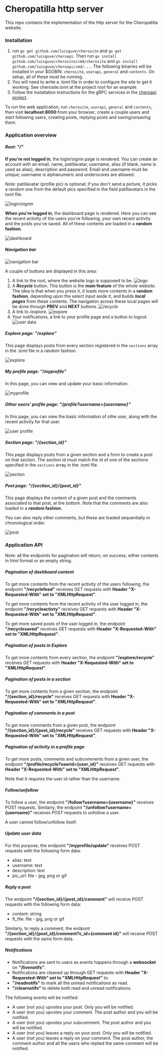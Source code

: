 # Cheropatilla http server

This repo contains the implementation of the http server for the Cheropatilla website.

### Installation

1. run `go get github.com/luisguve/cherosite` and `go get github.com/luisguve/cheroapi`. Then run `go install github.com/luisguve/cherosite/cmd/cherosite` and `go install github.com/luisguve/cheroapi/cmd/...`. The following binaries will be installed in your $GOBIN: `cherosite`, `userapi`, `general` and `contents`. On setup, all of these must be running.
1. You will need to write a .toml file in order to configure the site to get it working. See cherosite.toml at the project root for an example.
1. Follow the installation instructions for the gRPC services in the [cheroapi project](https://github.com/luisguve/cheroapi#Installation).

To run the web application, run `cherosite`, `userapi`, `general` and `contents`, then visit **localhost:8000** from your browser, create a couple users and start following users, creating posts, replying posts and saving/unsaving them.

### Application overview

##### Root: "/"

**If you're not logged in**, the login/signin page is rendered. You can create an account with an email, name, patillavatar, username, alias (if blank, name is used as alias), description and password. Email and username must be unique; username is alphanumeric and underscores are allowed.

*Note:* patillavatar (profile pic) is optional; if you don't send a picture, it picks a random one from the default pics specified in the field patillavatars in the toml file.

![login/signin](login.png)

**When you're logged in**, the dashboard page is rendered. Here you can see the recent activity of the users you're following, your own recent activity and the posts you've saved. All of these contents are loaded in a **random fashion**.

![dashboard](empty_dashboard.png)

##### Navigation bar

![navigation bar](navbar.png)

A couple of buttons are displayed in this area:

1. A link to the root, where the website logo is supposed to be.
![logo](navbar_logo.png)
1. A ***Recycle*** button. This button is the **main feature** of the whole website. The idea is that when you press it, it loads more contents in a **random fashion**, depending upon the select input aside it, and builds ***local pages*** from these contents. The navigation across these local pages will be done through **PREV** and **NEXT** buttons.
![recycle](navbar_recycle.png)
1. A link to */explore*.
![expore](navbar_explore.png)
1. Your notifications, a link to your profile page and a button to logout.
![user data](navbar_user.png)

##### Explore page: "/explore"

This page displays posts from every section registered in the `sections` array in the .toml file in a random fashion.

![explore](explore.png)

##### My profile page: "/myprofile"

In this page, you can view and update your basic information.

![myprofile](myprofile.png)

##### Other users' profile page: "/profile?username={username}"

In this page, you can view the basic information of othe user, along with the recent activity for that user.

![user profile](user_profile.png)

##### Section page: "/{section_id}"

This page displays posts from a given section and a form to create a post on that section. The section id must match the id of one of the sections specified in the `sections` array in the .toml file.

![section](section.png)

##### Post page: "/{section_id}/{post_id}"

This page displays the content of a given post and the comments associated to that post, at the bottom. Note that the comments are also loaded in a **random fashion**.

You can also reply other comments, but these are loaded sequentially in chronological order.

![post](post.png)

### Application API

Note: all the endpoints for pagination will return, on success, either contents in html format or an empty string.

##### Pagination of dashboard content

To get more contents from the recent activity of the users following, the endpoint **"/recyclefeed"** receives GET requests with **Header "X-Requested-With" set to "XMLHttpRequest"**.

To get more contents from the recent activity of the user logged in, the endpoint **"/recycleactivty"** receives GET requests with **Header "X-Requested-With" set to "XMLHttpRequest"**.

To get more saved posts of the user logged in, the endpoint **"/recyclesaved"** receives GET requests with **Header "X-Requested-With" set to "XMLHttpRequest"**.

##### Pagination of posts in Explore

To get more contents from every section, the endpoint **"/explore/recycle"** receives GET requests with **Header "X-Requested-With" set to "XMLHttpRequest"**.

##### Pagination of posts in a section

To get more contents from a given section, the endpoint **"/{section_id}/recycle"** receives GET requests with **Header "X-Requested-With" set to "XMLHttpRequest"**.

##### Pagination of comments in a post

To get more comments from a given post, the endpoint **"/{section_id}/{post_id}/recycle"** receives GET requests with **Header "X-Requested-With" set to "XMLHttpRequest"**.

##### Pagination of activity in a profile page

To get more posts, comments and subcomments from a given user, the endpoint **"/profile/recycle?userid={user_id}"** receives GET requests with **Header "X-Requested-With" set to "XMLHttpRequest"**.

Note that it requires the user id rather than the username.

##### Follow/unfollow

To follow a user, the endpoint **"/follow?username={username}"** receives POST requests. Similarly, the endpoint **"/unfollow?username={username}"** receives POST requests to unfollow a user.

A user cannot follow/unfollow itself.

##### Update user data

For this purpose, the endpoint **"/myprofile/update"** receives POST requests with the following form data:

- alias: text
- username: text
- description: text
- pic_url: file - jpg, png or gif

##### Reply a post

The endpoint **"/{section_id}/{post_id}/comment"** will receive POST requests with the following form data:

- content: string
- ft_file: file - jpg, png or gif

Similarly, to reply a comment, the endpont **"/{section_id}/{post_id}/comment?c_id={comment id}"** will receive POST requests with the same form data.

##### Notifications

- Notifications are sent to users as events happens through a **websocket** on **"/livenotifs"**.
- Notifications are cleaned up through GET requests with **Header "X-Requested-With" set to "XMLHttpRequest"** to:
 - **"/readnotifs"** to mark all the unread notifications as read.
 - **"/clearnotifs"** to delete both read and unread notifications.

The following events will be notified:

- A user (not you) upvotes your post. Only you will be notified.
- A user (not you) upvotes your comment. The post author and you will be notified.
- A user (not you) upvotes your subcomment. The post author and you will be notified.
- A user (not you) leaves a reply on your post. Only you will be notified.
- A user (not you) leaves a reply on your comment. The post author, the comment author and all the users who replied the same comment will be notified.
